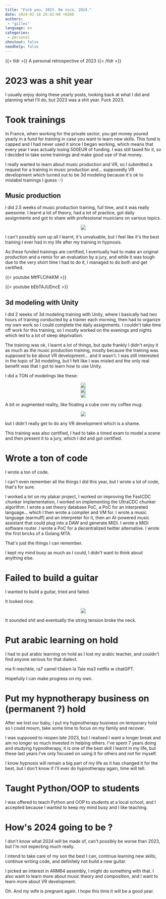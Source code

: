 ```yaml
---
title: "Fuck you, 2023. Be nice, 2024."
date: 2024-02-18 20:42:00 +0200
authors:
 - "gilles"
language: en
categories:
 - personal
shoutout: false
needhelp: false
---
```


{{< tldr >}}
A personal retrospective of 2023
{{< /tldr >}}


# 2023 was a shit year
I usually enjoy doing these yearly posts,
looking back at what I did and planning what I'll do,
but 2023 was a shit year.
Fuck 2023.

# Took trainings
In France,
when working for the private sector,
you get money poured yearly in a fund for training in case you want to learn new skills.
This fund is capped and I had never used it since I began working,
which means that every year I was actually losing 500EUR of funding.
I was still taxed for it,
so I decided to take some trainings and make good use of that money.

I really wanted to learn about music production and VR,
so I submitted a request for a training in music production and...
supposedly VR development which turned out to be 3d modeling because it's ok to mislabel trainings I guess :-)


## Music production
I did 2.5 weeks of music production training,
full time,
and it was really awesome.
I learnt a lot of theory,
had a lot of practice,
got daily assignments and got to share with professional musicians on various topics.

<center>
    <img src="music-training.jpg" />
</center>

I can't possibly sum up all I learnt,
it's unvaluable,
but I feel like it's the best training I ever had in my life after my training in hypnosis.

As these funded trainings are certified,
I eventually had to make an original production and a remix for an evaluation by a jury,
and while it was tough due to the very short time I had to do it,
I managed to do both and get certified.

{{< youtube MtfFLClhkKM >}}

{{< youtube bEbTAJUDncE >}}


## 3d modeling with Unity
I did 2 weeks of 3d modeling training with Unity,
where I basically had two hours of training conducted by a trainer each morning,
then had to organize my own work so I could complete the daily assignments.
I couldn't take time off work for this training,
so I mostly worked on the evenings and nights which led to a lot of sleep deprivation.

The training was ok,
I learnt a lot of things,
but quite frankly I didn't enjoy it as much as the music production training,
mostly because the training was supposed to be about VR development...
and it wasn't.
I was still interested in the topic of 3d modeling,
but I felt like I was misled and the only real benefit was that I got to learn how to use Unity.

I did a TON of modelings like these:

<center>
    <img src="chicken.png" />
</center>

<center>
    <img src="phare.png" />
</center>

<center>
    <img src="coffee.png" />
</center>

A bit or augmented reality,
like floating a cube over my coffee mug:

<center>
    <img src="ar.png" />
</center>

but I didn't really get to do any VR development which is a shame.

This training was also certified,
I had to take a timed exam to model a scene and then present it to a jury,
which I did and got certified.


# Wrote a ton of code
I wrote a ton of code.

I can't even remember all the things I did this year,
but I wrote a lot of code,
that's for sure.

I worked a lot on my plakar project,
I worked on improving the FastCDC chunker implementation,
I worked on implementing the UltraCDC chunker algorithm.
I wrote a set theory database PoC,
a PoC for an interpreted language...
which I then wrote a compiler and VM for.
I wrote a music language (earmuff) and an interpreter for it,
then an AI-powered music assistant that could plug into a DAW and generate MIDI.
I wrote a MIDI software router.
I wrote a PoC for a decentralized twitter alternative.
I wrote the first bricks of a Golang MTA.

That's just the things I can remember.

I kept my mind busy as much as I could,
I didn't want to think about anything else.


# Failed to build a guitar
I wanted to build a guitar,
tried and failed.

It looked nice:

<center>
    <img src="guitar1.jpeg" />
</center>

It sounded shit and eventually the string tension broke the neck.


# Put arabic learning on hold
I had to put arabic learning on hold as I lost my arabic teacher,
and couldn't find anyone serious for that dialect.

ma fi mechkle,
ra7 camel t3alam la 7ale ma3 netflix w chatGPT.

Hopefully I can make progress on my own.


# Put my hypnotherapy business on (permanent ?) hold
After we lost our baby,
I put my hypnotherapy business on temporary hold so I could mourn,
take some time to focus on my family and recover.

I was supposed to reopen late 2023,
but I realised I want a longer break and am no longer so much invested in helping others.
I've spent 7 years doing and studying hypnotherapy,
it is one of the best skill I learnt in my life,
but these last years I've only focused on using it for others and not for myself.

I know hypnosis will remain a big part of my life as it has changed it for the best,
but I don't know if I'll ever do hypnotherapy again,
time will tell.


# Taught Python/OOP to students
I was offered to teach Python and OOP to students at a local school,
and I accepted because I wanted to keep my mind busy and I like teaching.


# How's 2024 going to be ?
I don't know what 2024 will be made of,
can't possibly be worse than 2023,
but I'm not expecting much really.

I intend to take care of my son the best I can,
continue learning new skills,
continue writing code,
and definitely not build a new guitar.

I picked an interest in ARM64 assembly,
I might do something with that.
I also want to learn more about music theory and composition,
and I want to learn more about VR development.

Oh.
And my wife is pregnant again.
I hope this time it will be a good year.
